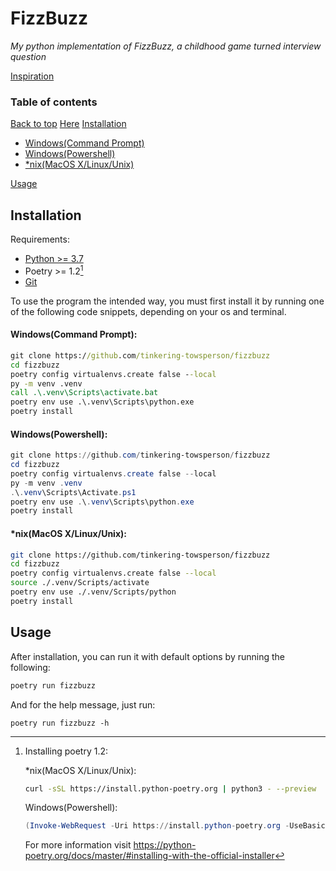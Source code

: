 # FizzBuzz
*My python implementation of FizzBuzz, a childhood game turned interview question*

[Inspiration](https://youtu.be/QPZ0pIK_wsc)

### Table of contents
[Back to top](#fizzbuzz)
[Here](#table-of-contents)
[Installation](#installation)
 - [Windows(Command Prompt)](#windowscommand-prompt)
 - [Windows(Powershell)](#windowspowershell)
 - [*nix(MacOS X/Linux/Unix)](#nixmacos-xlinuxunix)

[Usage](#usage)

## Installation

Requirements:
 - [Python >= 3.7](https://python.org/downloads/)
 - Poetry >= 1.2[^1]
 - [Git](https://git-scm.com)


To use the program the intended way, you must first install it by running one of the following code snippets, depending on your os and terminal.

#### Windows(Command Prompt):
```bat
git clone https://github.com/tinkering-towsperson/fizzbuzz
cd fizzbuzz
poetry config virtualenvs.create false --local
py -m venv .venv
call .\.venv\Scripts\activate.bat
poetry env use .\.venv\Scripts\python.exe
poetry install
```

#### Windows(Powershell):
```ps1
git clone https://github.com/tinkering-towsperson/fizzbuzz
cd fizzbuzz
poetry config virtualenvs.create false --local
py -m venv .venv
.\.venv\Scripts\Activate.ps1
poetry env use .\.venv\Scripts\python.exe
poetry install
```

#### *nix(MacOS X/Linux/Unix):
```bash
git clone https://github.com/tinkering-towsperson/fizzbuzz
cd fizzbuzz
poetry config virtualenvs.create false --local
source ./.venv/Scripts/activate
poetry env use ./.venv/Scripts/python
poetry install
```

## Usage
After installation, you can run it with default options by running the following:
```bash
poetry run fizzbuzz
```
And for the help message, just run:
```
poetry run fizzbuzz -h
```

[^1]: Installing poetry 1.2:

	*nix(MacOS X/Linux/Unix):
	```bash
	curl -sSL https://install.python-poetry.org | python3 - --preview
	```
	Windows(Powershell):
	```ps1
	(Invoke-WebRequest -Uri https://install.python-poetry.org -UseBasicParsing).Content | py - --preview
	```
	For more information visit https://python-poetry.org/docs/master/#installing-with-the-official-installer
